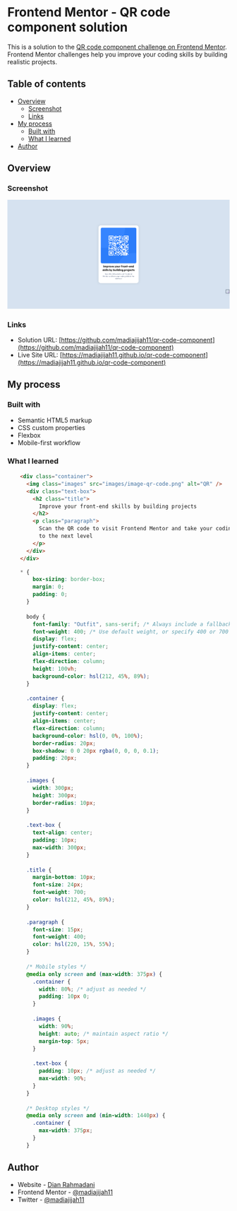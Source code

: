 # Frontend Mentor - QR code component solution

This is a solution to the [QR code component challenge on Frontend Mentor](https://www.frontendmentor.io/challenges/qr-code-component-iux_sIO_H). Frontend Mentor challenges help you improve your coding skills by building realistic projects. 

## Table of contents

- [Overview](#overview)
  - [Screenshot](#screenshot)
  - [Links](#links)
- [My process](#my-process)
  - [Built with](#built-with)
  - [What I learned](#what-i-learned)
- [Author](#author)

## Overview

### Screenshot

![](./screenshot.jpg)

### Links

- Solution URL: [https://github.com/madiajijah11/qr-code-component](https://github.com/madiajijah11/qr-code-component)
- Live Site URL: [https://madiajijah11.github.io/qr-code-component](https://madiajijah11.github.io/qr-code-component)

## My process

### Built with

- Semantic HTML5 markup
- CSS custom properties
- Flexbox
- Mobile-first workflow


### What I learned

```html
    <div class="container">
      <img class="images" src="images/image-qr-code.png" alt="QR" />
      <div class="text-box">
        <h2 class="title">
          Improve your front-end skills by building projects
        </h2>
        <p class="paragraph">
          Scan the QR code to visit Frontend Mentor and take your coding skills
          to the next level
        </p>
      </div>
    </div>
```
```css
    * {
        box-sizing: border-box;
        margin: 0;
        padding: 0;
      }

      body {
        font-family: "Outfit", sans-serif; /* Always include a fallback font */
        font-weight: 400; /* Use default weight, or specify 400 or 700 */
        display: flex;
        justify-content: center;
        align-items: center;
        flex-direction: column;
        height: 100vh;
        background-color: hsl(212, 45%, 89%);
      }

      .container {
        display: flex;
        justify-content: center;
        align-items: center;
        flex-direction: column;
        background-color: hsl(0, 0%, 100%);
        border-radius: 20px;
        box-shadow: 0 0 20px rgba(0, 0, 0, 0.1);
        padding: 20px;
      }

      .images {
        width: 300px;
        height: 300px;
        border-radius: 10px;
      }

      .text-box {
        text-align: center;
        padding: 10px;
        max-width: 300px;
      }

      .title {
        margin-bottom: 10px;
        font-size: 24px;
        font-weight: 700;
        color: hsl(212, 45%, 89%);
      }

      .paragraph {
        font-size: 15px;
        font-weight: 400;
        color: hsl(220, 15%, 55%);
      }

      /* Mobile styles */
      @media only screen and (max-width: 375px) {
        .container {
          width: 80%; /* adjust as needed */
          padding: 10px 0;
        }

        .images {
          width: 90%;
          height: auto; /* maintain aspect ratio */
          margin-top: 5px;
        }

        .text-box {
          padding: 10px; /* adjust as needed */
          max-width: 90%;
        }
      }

      /* Desktop styles */
      @media only screen and (min-width: 1440px) {
        .container {
          max-width: 375px;
        }
      }
```

## Author

- Website - [Dian Rahmadani](https://dian-rhmdni-portfolio.netlify.app)
- Frontend Mentor - [@madiajijah11](https://www.frontendmentor.io/profile/madiajijah11)
- Twitter - [@madiajijah11](https://www.twitter.com/madiajijah11)
